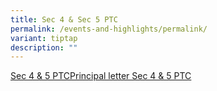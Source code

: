 ```yaml
---
title: Sec 4 & Sec 5 PTC
permalink: /events-and-highlights/permalink/
variant: tiptap
description: ""
---
```

<p><a href="/files/Letters/Principal_letter_Sec_4___5_PTC.pdf" rel="noopener noreferrer nofollow" target="_blank">Sec 4 &amp; 5 PTCPrincipal letter Sec 4 &amp; 5 PTC</a>
</p>